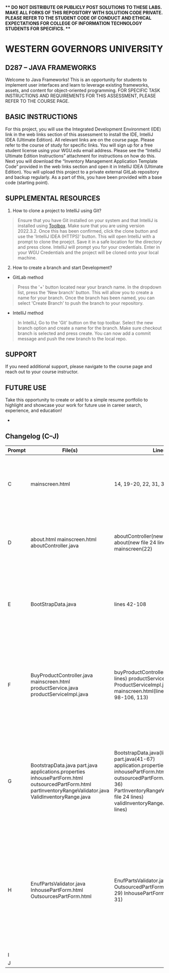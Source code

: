 <strong>** DO NOT DISTRIBUTE OR PUBLICLY POST SOLUTIONS TO THESE LABS. MAKE ALL FORKS OF THIS REPOSITORY WITH SOLUTION CODE PRIVATE. PLEASE REFER TO THE STUDENT CODE OF CONDUCT AND ETHICAL EXPECTATIONS FOR COLLEGE OF INFORMATION TECHNOLOGY STUDENTS FOR SPECIFICS. ** </strong>

# WESTERN GOVERNORS UNIVERSITY 
## D287 – JAVA FRAMEWORKS
Welcome to Java Frameworks! This is an opportunity for students to implement user interfaces and learn to leverage existing frameworks, assets, and content for object-oriented programming.
FOR SPECIFIC TASK INSTRUCTIONS AND REQUIREMENTS FOR THIS ASSESSMENT, PLEASE REFER TO THE COURSE PAGE.
## BASIC INSTRUCTIONS
For this project, you will use the Integrated Development Environment (IDE) link in the web links section of this assessment to install the IDE, IntelliJ IDEA (Ultimate Edition). All relevant links are on the course page. Please refer to the course of study for specific links. You will sign up for a free student license using your WGU.edu email address. Please see the “IntelliJ Ultimate Edition Instructions” attachment for instructions on how do this. Next you will download the “Inventory Management Application Template Code” provided in the web links section and open it in IntelliJ IDEA (Ultimate Edition). You will upload this project to a private external GitLab repository and backup regularly. As a part of this, you have been provided with a base code (starting point). 

## SUPPLEMENTAL RESOURCES  
1.	How to clone a project to IntelliJ using Git?

> Ensure that you have Git installed on your system and that IntelliJ is installed using [Toolbox](https://www.jetbrains.com/toolbox-app/). Make sure that you are using version 2022.3.2. Once this has been confirmed, click the clone button and use the 'IntelliJ IDEA (HTTPS)' button. This will open IntelliJ with a prompt to clone the proejct. Save it in a safe location for the directory and press clone. IntelliJ will prompt you for your credentials. Enter in your WGU Credentials and the project will be cloned onto your local machine.  

2. How to create a branch and start Development?

- GitLab method
> Press the '+' button located near your branch name. In the dropdown list, press the 'New branch' button. This will allow you to create a name for your branch. Once the branch has been named, you can select 'Create Branch' to push the branch to your repository.

- IntelliJ method
> In IntelliJ, Go to the 'Git' button on the top toolbar. Select the new branch option and create a name for the branch. Make sure checkout branch is selected and press create. You can now add a commit message and push the new branch to the local repo.

## SUPPORT
If you need additional support, please navigate to the course page and reach out to your course instructor.
## FUTURE USE
Take this opportunity to create or add to a simple resume portfolio to highlight and showcase your work for future use in career search, experience, and education!

-
## Changelog (C–J)

| Prompt | File(s)                                                                                                                                                        | Lines                                                                                                                                                                                                                                                       | Changes                                                                                                                                                                                                                                            |
|--------|----------------------------------------------------------------------------------------------------------------------------------------------------------------|-------------------------------------------------------------------------------------------------------------------------------------------------------------------------------------------------------------------------------------------------------------|----------------------------------------------------------------------------------------------------------------------------------------------------------------------------------------------------------------------------------------------------|
| C | mainscreen.html                                                                                                                                                | 14, 19-20, 22, 31, 36, 54, 72                                                                                                                                                                                                                               | Added store name (hi-fi audio), changed parts/producrts headings and labels, updated table labels and buttons                                                                                                                                      |
| D | about.html mainscreen.html aboutController.java                                                                                                                | aboutController(new file 13 lines), about(new file 24 lines) mainscreen(22)                                                                                                                                                                                 | added about paghe and navigation between about and main page and a controller to handle about page redirection                                                                                                                                     |
| E | BootStrapData.java                                                                                                                                             | lines 42-108                                                                                                                                                                                                                                                | added code for adding sample parts and products (5 each) and set up associations between both, and saved them to repository                                                                                                                        |
| F | BuyProductController.java mainscreen.html productService.java productServiceImpl.java                                                                          | buyProductController.java(new file 32 lines) productService.java(line 20), ProductServiceImpl.java(line 70-81) mainscreen.html(line 27-32 59-63 98-106, 113)                                                                                                | added button for buying products and will update product inventory, implemented logic for button and to decrement value and allow for message if user is able to successfully purchase item                                                        |
| G | BootstrapData.java  part.java   applications.properties inhousePartForm.html outsourcedPartForm.html partInventoryRangeValidator.java ValidInventoryRange.java | BootstrapData.java(lines 48-81)  part.java(41-67) application.properties(lines 6-18)  inhousePartForm.html(lines 26-36) outsourcedPartForm.html(lines 24-36) PartInventoryRangeValidator.java(new file 24 lines) validInventoryRange.java(new file 14 lines) | modified parts entity class to allow for min/max feilds, added min/max for sample inventory, renamed database file to hi-fi-adio-db, added feilds to allow user to input min max feidldss for parts                                                |
| H | EnufPartsValidator.java InhousePartForm.html OutsourcesPartForm.html                                                                                           | EnufPartsValidator.java(lines 35-77)  OutsourcedPartForm.html(lines 24-29) InhousePartForm.html(lines 26-31)                                                                                                                                                | added validation/error messaging for  inhouse and outhouse part forms to ensure inventory does not exeed the min/max of current part, added code to allow for error messaging for products when updating will exeed min/max of associated products |
| I |                                                                                                                                                                |                                                                                                                                                                                                                                                             |                                                                                                                                                                                                                                                    |
| J |                                                                                                                                                                |                                                                                                                                                                                                                                                             |                                                                                                                                                                                                                                                    |